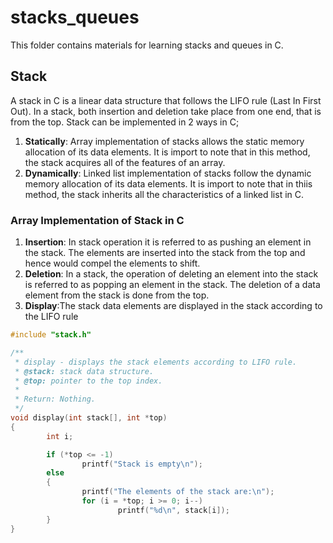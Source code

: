 # stacks_queues
This folder contains materials for learning stacks and queues in C.
## Stack
A stack in C is a linear data structure that follows the LIFO rule (Last In First Out). In a stack, both insertion and deletion take place from one end, that is from the top. Stack can be implemented in 2 ways in C;
1. **Statically**: Array implementation of stacks allows the static memory allocation of its data elements. It is import to note that in this method, the stack acquires all of the features of an array.
2. **Dynamically**: Linked list implementation of stacks follow the dynamic memory allocation of its data elements. It is import to note that in thiis method, the stack inherits all the characteristics of a linked list in C.

### Array Implementation of Stack in C
1. **Insertion**: In stack operation it is referred to as pushing an element in the stack. The elements are inserted into the stack from the top and hence would compel the elements to shift.
2. **Deletion**: In a stack, the operation of deleting an element into the stack is referred to as popping an element in the stack. The deletion of a data element from the stack is done from the top.
3. **Display**:The stack data elements are displayed in the stack according to the LIFO rule
```C
#include "stack.h"

/**
 * display - displays the stack elements according to LIFO rule.
 * @stack: stack data structure.
 * @top: pointer to the top index.
 *
 * Return: Nothing.
 */
void display(int stack[], int *top)
{
        int i;

        if (*top <= -1)
                printf("Stack is empty\n");
        else
        {
                printf("The elements of the stack are:\n");
                for (i = *top; i >= 0; i--)
                        printf("%d\n", stack[i]);
        }
}
```
